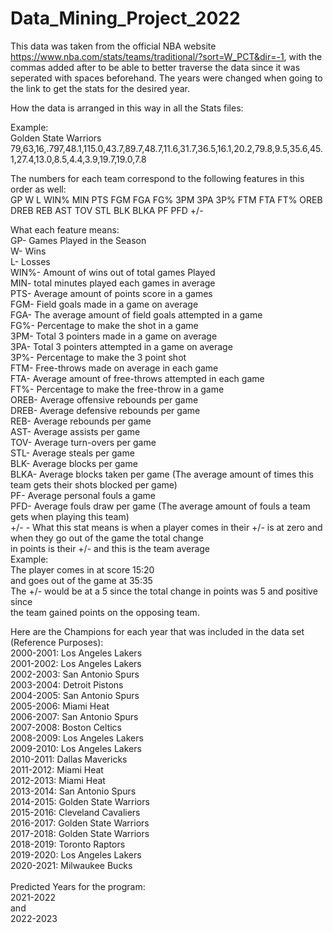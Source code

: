 # Data_Mining_Project_2022
This data was taken from the official NBA website https://www.nba.com/stats/teams/traditional/?sort=W_PCT&dir=-1, with the commas added after to be able to
    better traverse the data since it was seperated with spaces beforehand. The years were changed when going to the link to get the stats for the desired year.

How the data is arranged in this way in all the Stats files:<br>
<Team>
<Team Stats>
    
Example:<br>
    Golden State Warriors<br>
    79,63,16,.797,48.1,115.0,43.7,89.7,48.7,11.6,31.7,36.5,16.1,20.2,79.8,9.5,35.6,45.1,27.4,13.0,8.5,4.4,3.9,19.7,19.0,7.8<br>
    
The numbers for each team correspond to the following features in this order as well:<br>
GP W L WIN% MIN PTS FGM FGA FG% 3PM 3PA 3P% FTM FTA FT% OREB DREB REB AST TOV STL BLK BLKA PF PFD +/-<br>

What each feature means:<br>
    GP- Games Played in the Season<br>
    W- Wins<br>
    L- Losses<br>
    WIN%- Amount of wins out of total games Played<br>
    MIN- total minutes played each games in average<br>
    PTS- Average amount of points score in a games<br>
    FGM- Field goals made in a game on average<br>
    FGA- The average amount of field goals attempted in a game<br>
    FG%- Percentage to make the shot in a game<br>
    3PM- Total 3 pointers made in a game on average<br>
    3PA- Total 3 pointers attempted in a game on average<br>
    3P%- Percentage to make the 3 point shot<br>
    FTM- Free-throws made on average in each game<br>
    FTA- Average amount of free-throws attempted in each game<br>
    FT%- Percentage to make the free-throw in a game<br>
    OREB- Average offensive rebounds per game<br>
    DREB- Average defensive rebounds per game<br>
    REB- Average rebounds per game<br>
    AST- Average assists per game<br>
    TOV- Average turn-overs per game<br>
    STL- Average steals per game<br>
    BLK- Average blocks per game<br>
    BLKA- Average blocks taken per game (The average amount of times this team gets their shots blocked per game)<br>
    PF- Average personal fouls a game<br>
    PFD- Average fouls draw per game (The average amount of fouls a team gets when playing this team)<br>
    +/- - What this stat means is when a player comes in their +/- is at zero and when they go out of the game the total change<br>
            in points is their +/- and this is the team average<br>
            Example:<br>
                The player comes in at score 15:20<br>
                and goes out of the game at 35:35<br>
                The +/- would be at a 5 since the total change in points was 5 and positive since<br>
                the team gained points on the opposing team.<br>

Here are the Champions for each year that was included in the data set (Reference Purposes):<br>
2000-2001: Los Angeles Lakers<br>
2001-2002: Los Angeles Lakers<br>
2002-2003: San Antonio Spurs<br>
2003-2004: Detroit Pistons<br>
2004-2005: San Antonio Spurs<br>
2005-2006: Miami Heat<br>
2006-2007: San Antonio Spurs<br>
2007-2008: Boston Celtics<br>
2008-2009: Los Angeles Lakers<br>
2009-2010: Los Angeles Lakers<br>
2010-2011: Dallas Mavericks<br>
2011-2012: Miami Heat<br>
2012-2013: Miami Heat<br>
2013-2014: San Antonio Spurs<br>
2014-2015: Golden State Warriors<br>
2015-2016: Cleveland Cavaliers<br>
2016-2017: Golden State Warriors<br>
2017-2018: Golden State Warriors<br>
2018-2019: Toronto Raptors<br>
2019-2020: Los Angeles Lakers<br>
2020-2021: Milwaukee Bucks<br>
<br>
Predicted Years for the program:<br>
2021-2022<br>
and<br>
2022-2023
